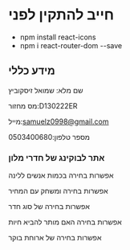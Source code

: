 # חייב להתקין לפני 
- npm install react-icons
- npm i react-router-dom --save

## מידע כללי
שם מלא: שמואל זיסקוביץ

מס מחזור:D130222ER

מייל:samuelz0998@gmail.com

מספר טלפון:0503400680

 
 ### אתר לבוקינג של חדרי מלון 
אפשרות בחירה בכמות אנשים ללינה 

אפשרות בחירה ומשחק עם המחיר

אפשרות בחירה של סוג חדר

אפשרות בחירה האם מותר להביא חיות 

אפשרות בחירה של ארוחת בוקר
